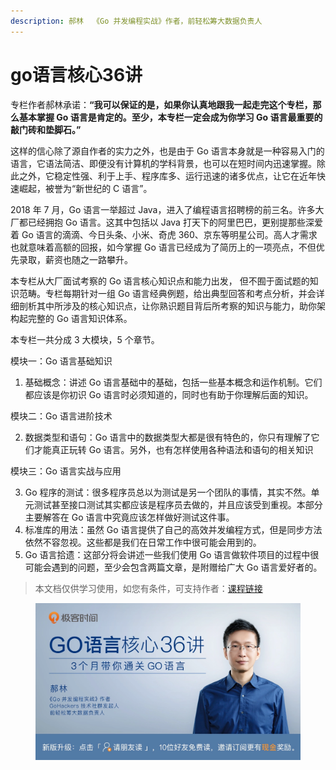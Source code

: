 ```yaml
---
description: 郝林  《Go 并发编程实战》作者，前轻松筹大数据负责人
---
```


# go语言核心36讲

专栏作者郝林承诺：**“我可以保证的是，如果你认真地跟我一起走完这个专栏，那么基本掌握 Go 语言是肯定的。至少，本专栏一定会成为你学习 Go 语言最重要的敲门砖和垫脚石。”**

这样的信心除了源自作者的实力之外，也是由于 Go 语言本身就是一种容易入门的语言，它语法简洁、即便没有计算机的学科背景，也可以在短时间内迅速掌握。除此之外，它稳定性强、利于上手、程序库多、运行迅速的诸多优点，让它在近年快速崛起，被誉为“新世纪的 C 语言”。

2018 年 7 月，Go 语言一举超过 Java，进入了编程语言招聘榜的前三名。许多大厂都已经拥抱 Go 语言。这其中包括以 Java 打天下的阿里巴巴，更别提那些深爱着 Go 语言的滴滴、今日头条、小米、奇虎 360、京东等明星公司。高人才需求也就意味着高额的回报，如今掌握 Go 语言已经成为了简历上的一项亮点，不但优先录取，薪资也随之一路攀升。

本专栏从大厂面试考察的 Go 语言核心知识点和能力出发， 但不囿于面试题的知识范畴。专栏每期针对一组 Go 语言经典例题，给出典型回答和考点分析，并会详细剖析其中所涉及的核心知识点，让你熟识题目背后所考察的知识与能力，助你架构起完整的 Go 语言知识体系。

本专栏一共分成 3 大模块，5 个章节。

模块一：Go 语言基础知识

1. 基础概念：讲述 Go 语言基础中的基础，包括一些基本概念和运作机制。它们都应该是你初识 Go 语言时必须知道的，同时也有助于你理解后面的知识。

模块二：Go 语言进阶技术

2. 数据类型和语句：Go 语言中的数据类型大都是很有特色的，你只有理解了它们才能真正玩转 Go 语言。另外，也有怎样使用各种语法和语句的相关知识

模块三：Go 语言实战与应用

3. Go 程序的测试：很多程序员总以为测试是另一个团队的事情，其实不然。单元测试甚至接口测试其实都应该是程序员去做的，并且应该受到重视。本部分主要解答在 Go 语言中究竟应该怎样做好测试这件事。
4. 标准库的用法：虽然 Go 语言提供了自己的高效并发编程方式，但是同步方法依然不容忽视。这些都是我们在日常工作中很可能会用到的。
5. Go 语言拾遗：这部分将会讲述一些我们使用 Go 语言做软件项目的过程中很可能会遇到的问题，至少会包含两篇文章，是附赠给广大 Go 语言爱好者的。

> 本文档仅供学习使用，如您有条件，可支持作者：[课程链接](https://time.geekbang.org/column/intro/112)

<figure><img src=".gitbook/assets/image (28).png" alt=""><figcaption></figcaption></figure>
